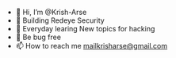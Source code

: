 - 👋 Hi, I’m @Krish-Arse
- 👔 Building Redeye Security
- 🌱 Everyday learing New topics for hacking
- 🐞 Be bug free
- 📫 How to reach me mailkrisharse@gmail.com

<!---
Krish-Arse/Krish-Arse is a ✨ special ✨ repository because its `README.md` (this file) appears on your GitHub profile.
You can click the Preview link to take a look at your changes.
--->
